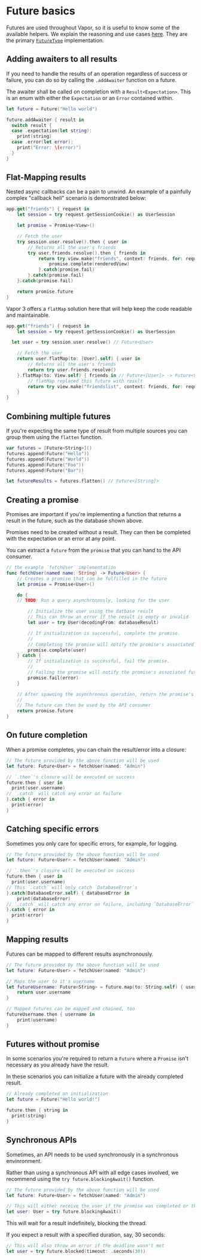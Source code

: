 # Future basics

Futures are used throughout Vapor, so it is useful to know some of the available helpers. We explain the reasoning and use cases [here](../concepts/async.md). They are the primary [`FutureType`](futuretype.md) implementation.

## Adding awaiters to all results

If you need to handle the results of an operation regardless of success or failure, you can do so by calling the `.addAwaiter` function on a future.

The awaiter shall be called on completion with a `Result<Expectation>`. This is an enum with either the `Expectation` or an `Error` contained within.

```swift
let future = Future("Hello world")

future.addAwaiter { result in
  switch result {
  case .expectation(let string):
    print(string)
  case .error(let error):
    print("Error: \(error)")
  }
}
```

## Flat-Mapping results

Nested async callbacks can be a pain to unwind. An example of a painfully complex "callback hell" scenario is demonstrated below:

```swift
app.get("friends") { request in
	let session = try request.getSessionCookie() as UserSession

	let promise = Promise<View>()

	// Fetch the user
	try session.user.resolve().then { user in
		// Returns all the user's friends
		try user.friends.resolve().then { friends in
			return try view.make("friends", context: friends, for: request).then {	renderedView in
				promise.complete(renderedView)
			}.catch(promise.fail)
		}.catch(promise.fail)
	}.catch(promise.fail)

	return promise.future
}
```

Vapor 3 offers a `flatMap` solution here that will help keep the code readable and maintainable.

```swift
app.get("friends") { request in
	let session = try request.getSessionCookie() as UserSession

  let user = try session.user.resolve() // Future<User>

	// Fetch the user
	return user.flatMap(to: [User].self) { user in
		// Returns all the user's friends
		return try user.friends.resolve()
	}.flatMap(to: View.self) { friends in // Future<[User]> -> Future<View>
		// flatMap replaced this future with result
		return try view.make("friendslist", context: friends, for: request)
	}
}
```

## Combining multiple futures

If you're expecting the same type of result from multiple sources you can group them using the `flatten` function.

```swift
var futures = [Future<String>]()
futures.append(Future("Hello"))
futures.append(Future("World"))
futures.append(Future("Foo"))
futures.append(Future("Bar"))

let futureResults = futures.flatten() // Future<[String]>
```

## Creating a promise

Promises are important if you're implementing a function that returns a result in the future, such as the database shown above.

Promises need to be created without a result. They can then be completed with the expectation or an error at any point.

You can extract a `future` from the `promise` that you can hand to the API consumer.

```swift
// the example `fetchUser` implementation
func fetchUser(named name: String) -> Future<User> {
	// Creates a promise that can be fulfilled in the future
	let promise = Promise<User>()

	do {
    // TODO: Run a query asynchronously, looking for the user

		// Initialize the user using the datbase result
		// This can throw an error if the result is empty or invalid
		let user = try User(decodingFrom: databaseResult)

		// If initialization is successful, complete the promise.
		//
		// Completing the promise will notify the promise's associated future with this user
		promise.complete(user)
	} catch {
		// If initialization is successful, fail the promise.
		//
		// Failing the promise will notify the promise's associated future with an error
		promise.fail(error)
	}

	// After spawning the asynchronous operation, return the promise's associated future
	//
	// The future can then be used by the API consumer
	return promise.future
}
```

## On future completion

When a promise completes, you can chain the result/error into a closure:

```swift
// The future provided by the above function will be used
let future: Future<User> = fetchUser(named: "Admin")

// `.then`'s closure will be executed on success
future.then { user in
  print(user.username)
// `.catch` will catch any error on failure
}.catch { error in
  print(error)
}
```

## Catching specific errors

Sometimes you only care for specific errors, for example, for logging.

```swift
// The future provided by the above function will be used
let future: Future<User> = fetchUser(named: "Admin")

// `.then`'s closure will be executed on success
future.then { user in
  print(user.username)
// This `.catch` will only catch `DatabaseError`s
}.catch(DatabaseError.self) { databaseError in
	print(databaseError)
// `.catch` will catch any error on failure, including `DatabaseError` types
}.catch { error in
  print(error)
}
```

## Mapping results

Futures can be mapped to different results asynchronously.

```swift
// The future provided by the above function will be used
let future: Future<User> = fetchUser(named: "Admin")

// Maps the user to it's username
let futureUsername: Future<String> = future.map(to: String.self) { user in
	return user.username
}

// Mapped futures can be mapped and chained, too
futureUsername.then { username in
	print(username)
}
```

## Futures without promise

In some scenarios you're required to return a `Future` where a `Promise` isn't necessary as you already have the result.

In these scenarios you can initialize a future with the already completed result.

```swift
// Already completed on initialization
let future = Future("Hello world!")

future.then { string in
  print(string)
}
```

## Synchronous APIs

Sometimes, an API needs to be used synchronously in a synchronous envinronment.

Rather than using a synchronous API with all edge cases involved, we recommend using the `try future.blockingAwait()` function.

```swift
// The future provided by the above function will be used
let future: Future<User> = fetchUser(named: "Admin")

// This will either receive the user if the promise was completed or throw an error if the promise was failed.
let user: User = try future.blockingAwait()
```

This will wait for a result indefinitely, blocking the thread.

If you expect a result with a specified duration, say, 30 seconds:

```swift
// This will also throw an error if the deadline wasn't met
let user = try future.blocked(timeout: .seconds(30))
```

